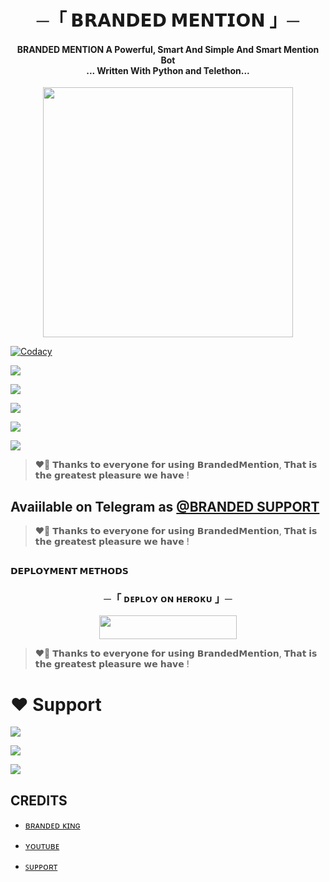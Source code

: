 <h1 align="center"><b> ─「 𝗕𝗥𝗔𝗡𝗗𝗘𝗗 𝗠𝗘𝗡𝗧𝗜𝗢𝗡 」─ </b></h1>

<h4 align="center">BRANDED MENTION A Powerful, Smart And Simple And Smart Mention Bot <br> ... Written With Python and Telethon...</h4>

<p align="center"><a href="https://t.me/BRANDEDKING82"><img src="[https://te.legra.ph/file/3b3c01623a1a7b3774571.jpg]" width="400"></a></p>

<p align="center">
    
<a href="https://app.codacy.com/manual/WCGKING/BrandedXMention/dashboard"> <img src="https://img.shields.io/codacy/grade/4d58f2a402b54aed8a7d95f7add45a81?color=brightgreen&logo=codacy&logoColor=green&style=for-the-badge" alt="Codacy" /></a>
    
 <a href="https://github.com/WCGKING/BrandedXMention"> <img src="https://img.shields.io/github/repo-size/WCGKING/BrandedXMention?color=orange&logo=github&logoColor=green&style=for-the-badge" /></a>
    
 <a href="https://github.com/WCGKING/BrandedXMention/commits/prince"> <img src="https://img.shields.io/github/last-commit/WCGKING/BrandedXMention?color=brown&logo=github&logoColor=green&style=for-the-badge" /></a>
   
 <a href="https://github.com/WCGKING/BrandrdXMusic/issues"> <img src="https://img.shields.io/github/issues/WCGKING/BrandedXMention?color=blueviolet&logo=github&logoColor=green&style=for-the-badge" /></a>
    
 <a href="https://github.com/WCGKING/BrandedXMention/network/members"> <img src="https://img.shields.io/github/forks/WCGKING/BrandedXMention?color=red&logo=github&logoColor=green&style=for-the-badge" /></a>  
    
<a href="https://pypi.org/project/Telethon/"> <img src="https://img.shields.io/pypi/v/telethon?color=yellow&label=telethon&logo=python&logoColor=green&style=for-the-badge" /></a>
</p>

> ❤️‍🔥 𝗧𝗵𝗮𝗻𝗸𝘀 𝘁𝗼 𝗲𝘃𝗲𝗿𝘆𝗼𝗻𝗲 𝗳𝗼𝗿 𝘂𝘀𝗶𝗻𝗴 𝗕𝗿𝗮𝗻𝗱𝗲𝗱𝗠𝗲𝗻𝘁𝗶𝗼𝗻, 𝗧𝗵𝗮𝘁 𝗶𝘀 𝘁𝗵𝗲 𝗴𝗿𝗲𝗮𝘁𝗲𝘀𝘁 𝗽𝗹𝗲𝗮𝘀𝘂𝗿𝗲 𝘄𝗲 𝗵𝗮𝘃𝗲 ! 

## Avaiilable on Telegram as [@BRANDED SUPPORT](https://t.me/BRANDED_WORLD)

> ❤️‍🔥 𝗧𝗵𝗮𝗻𝗸𝘀 𝘁𝗼 𝗲𝘃𝗲𝗿𝘆𝗼𝗻𝗲 𝗳𝗼𝗿 𝘂𝘀𝗶𝗻𝗴 𝗕𝗿𝗮𝗻𝗱𝗲𝗱𝗠𝗲𝗻𝘁𝗶𝗼𝗻, 𝗧𝗵𝗮𝘁 𝗶𝘀 𝘁𝗵𝗲 𝗴𝗿𝗲𝗮𝘁𝗲𝘀𝘁 𝗽𝗹𝗲𝗮𝘀𝘂𝗿𝗲 𝘄𝗲 𝗵𝗮𝘃𝗲 !

## <p align="center">
 <b>𝗗𝗘𝗣𝗟𝗢𝗬𝗠𝗘𝗡𝗧 𝗠𝗘𝗧𝗛𝗢𝗗𝗦</b>
 </p>

  <h3 align="center">
    ─「 ᴅᴇᴩʟᴏʏ ᴏɴ ʜᴇʀᴏᴋᴜ 」─
  </h3>

<p align="center"><a href="https://dashboard.heroku.com/new?template=https://github.com/WCGKING/BrandedXMention"> <img src="https://img.shields.io/badge/Deploy%20On%20Heroku-black?style=for-the-badge&logo=heroku" width="220" height="38.45"/></a></p>

> ❤️‍🔥 𝗧𝗵𝗮𝗻𝗸𝘀 𝘁𝗼 𝗲𝘃𝗲𝗿𝘆𝗼𝗻𝗲 𝗳𝗼𝗿 𝘂𝘀𝗶𝗻𝗴 𝗕𝗿𝗮𝗻𝗱𝗲𝗱𝗠𝗲𝗻𝘁𝗶𝗼𝗻, 𝗧𝗵𝗮𝘁 𝗶𝘀 𝘁𝗵𝗲 𝗴𝗿𝗲𝗮𝘁𝗲𝘀𝘁 𝗽𝗹𝗲𝗮𝘀𝘂𝗿𝗲 𝘄𝗲 𝗵𝗮𝘃𝗲 !

# ❤️ Support
<a href="https://t.me/BRANDED_WORLD"><img src="https://img.shields.io/badge/Join-Telegram%20Channel-red.svg?logo=Telegram"></a>

<a href="https://t.me/BRANDRD_BOT"><img src="https://img.shields.io/badge/Join-Telegram%20Group-blue.svg?logo=telegram"></a>

<a href="https://t.me/BRANDED_PAID_CC"><img src="https://img.shields.io/badge/Heroku-Me%20Free cc-blue.svg?logo=telegram"></a>


## CREDITS

- [ʙʀᴀɴᴅᴇᴅ ᴋɪɴɢ](https://t.me/BRANDEDKING82)

- [ʏᴏᴜᴛᴜʙᴇ](https://www.youtube.com/TrickyBranded)

- [ꜱᴜᴘᴘᴏʀᴛ](https://t.me/BRANDED_PAID_CC)


